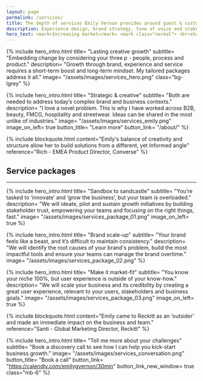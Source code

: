 ```yaml
---
layout: page
permalink: /services/
title: The depth of services Emily Vernon provides around guest & customer experience
description: Experience design, brand strategy, tone of voice and stakeholder management are used to complete projects of varying needs.
hero_text: <mark>Increasing market</mark> <mark class="normal"> <br>share, awareness &</mark><br><mark>customer satisfaction</mark>
---
```


<!-- {% include section_icons.html 
titles="Potential, Prioritise, Pilot, Scale" 
icons="Discover, Define, Design, Validate" 
breakout=true %} -->

{% include hero_intro.html
title= "Lasting creative growth"
subtitle= "Embedding change by considering your three p - people, process and product."
description= "Growth through brand, experience and service requires a short-term boost and long-term mindset. My tailored packages address it all."
image= "/assets/images/services_hero.png"
class="bg-lgrey"
%}

{% include hero_intro.html
title= "Strategic & creative"
subtitle= "Both are needed to address today’s complex brand and business contexts."
description= "I love a novel problem. This is why I have worked across B2B, beauty, FMCG, hospitality and streetwear. Ideas can be shared in the most unlike of industries."
image= "/assets/images/services_emily.png"
image_on_left= true
button_title= "Learn more" 
button_link= "/about/"
%}

{% include blockquote.html 
content="Emily's balance of creativity and structure allow her to build solutions from a different, yet informed angle" 
reference="Rich - EMEA Product Director, Converse"
%}

## Service packages

---

{% include hero_intro.html
title= "Sandbox to sandcastle"
subtitle= "You’re tasked to ‘innovate’ and ‘grow the business’, but your team is overloaded."
description= "We will ideate, pilot and sustain growth initiatives by building stakeholder trust, empowering your teams and focusing on the right things, fast."
image= "/assets/images/services_package_01.png"
image_on_left= true
%}

{% include hero_intro.html
title= "Brand scale-up"
subtitle= "Your brand feels like a beast, and it’s difficult to maintain consistency."
description= "We will identify the root causes of your brand's problem, build the most impactful tools and ensure your teams can manage the brand overtime."
image= "/assets/images/services_package_02.png"
%}

{% include hero_intro.html
title= "Make it market-fit"
subtitle= "You know your niche 100%, but user experience is outside of your know-how."
description= "We will scale your business and its credibility by creating a great user experience, relevant to your users, stakeholders and business goals."
image= "/assets/images/services_package_03.png"
image_on_left= true
%}

{% include blockquote.html 
content="Emily came to Reckitt as an ‘outsider’ and made an immediate impact on the business and team." 
reference="Santi - Global Marketing Director, Reckitt"
%}


{% include hero_intro.html
title= "Tell me more about your challenges"
subtitle= "Book a discovery call to see how I can help you kick-start business growth."
image= "/assets/images/services_conversation.png"
button_title= "Book a call" button_link= "https://calendly.com/emilygvernon/30min"
button_link_new_window= true
class="mb-6"
%}
